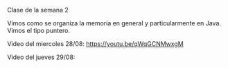 Clase de la semana 2

Vimos como se organiza la memoria en general y particularmente en Java. Vimos el tipo puntero.


Video del miercoles 28/08: https://youtu.be/qWqGCNMwxgM

Video del jueves 29/08:

